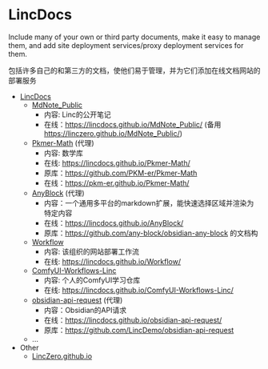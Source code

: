 # LincDocs

Include many of your own or third party documents, make it easy to manage them, and add site deployment services/proxy deployment services for them.

包括许多自己的和第三方的文档，使他们易于管理，并为它们添加在线文档网站的部署服务

- [LincDocs](https://lincdocs.github.io/)
  - [MdNote_Public](https://github.com/LincDocs/MdNote_Public)
    - 内容: Linc的公开笔记
    - 在线：https://lincdocs.github.io/MdNote_Public/ (备用 https://linczero.github.io/MdNote_Public/) 
  - [Pkmer-Math](https://github.com/LincDocs/Pkmer-Math) (代理)
    - 内容: 数学库
    - 在线: https://lincdocs.github.io/Pkmer-Math/
    - 原库：https://github.com/PKM-er/Pkmer-Math
    - 在线：https://pkm-er.github.io/Pkmer-Math/
  - [AnyBlock](https://github.com/LincDocs/AnyBlock) (代理)
    - 内容：一个通用多平台的markdown扩展，能快速选择区域并渲染为特定内容
    - 在线：https://lincdocs.github.io/AnyBlock/
    - 原库：https://github.com/any-block/obsidian-any-block 的文档构
  - [Workflow](https://github.com/LincDocs/Workflow)
    - 内容: 该组织的网站部署工作流
    - 在线: https://lincdocs.github.io/Workflow/
  - [ComfyUI-Workflows-Linc](https://github.com/LincDocs/ComfyUI-Workflows-Linc)
    - 内容: 个人的ComfyUI学习仓库
    - 在线: https://lincdocs.github.io/ComfyUI-Workflows-Linc/
  - [obsidian-api-request](https://github.com/LincDocs/obsidian-api-request) (代理)
    - 内容：Obsidian的API请求
    - 在线：https://lincdocs.github.io/obsidian-api-request/
    - 原库：https://github.com/LincDemo/obsidian-api-request
  - ...
- Other
  - [LincZero.github.io](https://linczero.github.io/)
